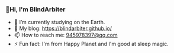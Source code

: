 ### 👋Hi, I'm BlindArbiter

<!--
**BlindArbiter/BlindArbiter** is a ✨ _special_ ✨ repository because its `README.md` (this file) appears on your GitHub profile.

Here are some ideas to get you started:-->

- 🔭 I’m currently studying on the Earth.
- 📝 My blog: https://blindarbiter.github.io/
- 📫 How to reach me: 945978397@qq.com
- ⚡ Fun fact: I'm from Happy Planet and I'm good at sleep magic.

